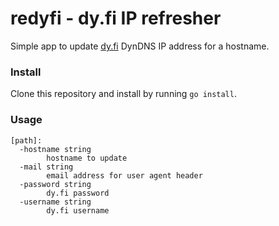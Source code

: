 # redyfi - dy.fi IP refresher

Simple app to update [dy.fi](https://www.dy.fi) DynDNS IP address for a hostname.

### Install

Clone this repository and install by running ```go install```.

### Usage

```
[path]:
  -hostname string
        hostname to update
  -mail string
        email address for user agent header
  -password string
        dy.fi password
  -username string
        dy.fi username
```
